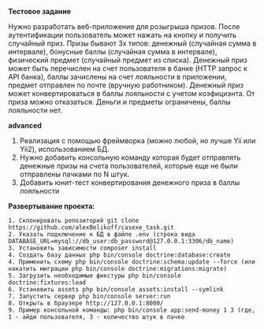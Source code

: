 **Тестовое задание**

Нужно разработать веб-приложение для розыгрыша призов. После 
    аутентификации пользователь может нажать на кнопку и получить случайный 
    приз.  Призы  бывают  3х  типов:  денежный  (случайная  сумма  в  интервале), 
    бонусные  баллы  (случайная  сумма  в  интервале),  физический  предмет 
    (случайный предмет из списка).
    Денежный приз может быть перечислен на счет пользователя в банке (HTTP 
    запрос  к  API  банка),  баллы  зачислены  на счет  лояльности  в  приложении, 
    предмет  отправлен  по  почте  (вручную  работником).  Денежный  приз  может 
    конвертироваться в баллы лояльности с учетом коэфициэнта. От приза можно 
    отказаться. Деньги и предметы ограничены, баллы лояльности нет.

**advanced**

1. Реализация с помощью фреймворка (можно любой, но лучше Yii или Yii2), использованием БД.
2. Нужно добавить консольную команду которая будет отправлять денежные 
призы на счета пользователей, которые еще не были отправлены пачками по N штук.
3. Добавить юнит-тест конвертирования денежного приза в баллы лояльности


**Развертывание проекта:**

    1. Склонировать репозиторий git clone https://github.com/alexBelikoff/casexe_task.git
    2. Указать подключение к БД в файле .env (строка вида DATABASE_URL=mysql://db_user:db_password@127.0.0.1:3306/db_name)
    3. Установить зависимости composer install
    4. Создать базу данных php bin/console doctrine:database:create
    4. Применить схему php bin/console doctrine:schema:update --force (или накатить миграции php bin/console doctrine:migrations:migrate)
    5. Загрузить необходимые фикстуры php bin/console doctrine:fixtures:load
    6. Установить assets php bin/console assets:install --symlink
    7. Запустить сервер php bin/console server:run
    8. Открыть в браузере http://127.0.0.1:8000/
    9. Пример консольной команды: php bin/console app:send-money 1 3 (где, 1 - айди пользователя, 3 - количество штук в пачке